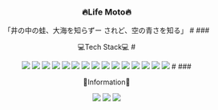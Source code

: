

### <p align="center"> 🔥Life Moto🔥

<p align="center">「井の中の蛙、大海を知らずー されど、空の青さを知る」
#  
### <p align="center">💻Tech Stack💻
#  
<p align="center"><img src="https://img.shields.io/badge/Android-3DDC84?style=flat-square&logo=Android&logoColor=white"/>  <img src="https://img.shields.io/badge/Swift-FA7343?style=flat-square&logo=Swift&logoColor=white"/>  <img src="https://img.shields.io/badge/Python-3776AB?style=flat-square&logo=Python&logoColor=white"/>  <img src="https://img.shields.io/badge/Java-007396?style=flat-square&logo=Java&logoColor=white"/>  <img src="https://img.shields.io/badge/AWS-232F3E?style=flat-square&logo=Amazon&logoColor=white"/>  <img src="https://img.shields.io/badge/MySQL-4479A1?style=flat-square&logo=MySQL&logoColor=white"/>  <img src="https://img.shields.io/badge/C-A8B9CC?style=flat-square&logo=C&logoColor=white"/>  <img src="https://img.shields.io/badge/C++-00599C?style=flat-square&logo=C++&logoColor=white"/>  <img src="https://img.shields.io/badge/Figma-F24E1E?style=flat-square&logo=Figma&logoColor=white"/>  <img src="https://img.shields.io/badge/OpenCV-5C3EE8?style=flat-square&logo=OpenCV&logoColor=white"/>  <img src="https://img.shields.io/badge/Kotlin-0095D5?style=flat-square&logo=Kotlin&logoColor=white"/>  <img src="https://img.shields.io/badge/Django-092E20?style=flat-square&logo=Djanggo&logoColor=white"/>  <img src="https://img.shields.io/badge/Node.js-339933?style=flat-square&logo=Node.js&logoColor=white"/>  <img src="https://img.shields.io/badge/CS-1572B6?style=flat-square&logo=CSS3&logoColor=white"/>  <img src="https://img.shields.io/badge/Xcode-1575F9?style=flat-square&logo=Xcode&logoColor=white"/>  
#  
### <p align="center"> 🌈Information🌈
<p align="center"> <a href="https://velog.io/@jjeongho" target="_blank"><img src="https://img.shields.io/badge/Velog-20c997?style=flat-square&logo=Vimeo&logoColor=white"/></a>  <a href="https://www.instagram.com/ringaroundDmoon/?hl=ko" target="_blank"><img src="https://img.shields.io/badge/Instagram-E4405F?style=flat-square&logo=Instagram&logoColor=white"/></a>  <a href="mailto:jakchung1021@gmail.com?cc=jakchung1021@gmail.com&bcc=jakchung1021@gmail.com&subject=Hi" target="_blank"><img src="https://img.shields.io/badge/Gmail-EA4335?style=flat-square&logo=Gmail&logoColor=white"/></a>


<!--
**jjeongho/jjeongho** is a ✨ _special_ ✨ repository because its `README.md` (this file) appears on your GitHub profile.

Here are some ideas to get you started:

- 🔭 I’m currently working on ...
- 🌱 I’m currently learning ...
- 👯 I’m looking to collaborate on ...
- 🤔 I’m looking for help with ...
- 💬 Ask me about ...
- 📫 How to reach me: ...
- 😄 Pronouns: ...
- ⚡ Fun fact: ...
-->

